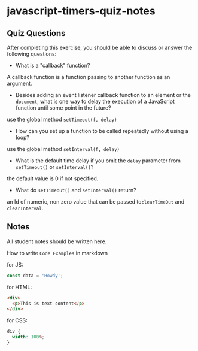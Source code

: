 # javascript-timers-quiz-notes

## Quiz Questions

After completing this exercise, you should be able to discuss or answer the following questions:

- What is a "callback" function?

A callback function is a function passing to another function as an argument.

- Besides adding an event listener callback function to an element or the `document`, what is one way to delay the execution of a JavaScript function until some point in the future?

use the global method `setTimeout(f, delay)`

- How can you set up a function to be called repeatedly without using a loop?

use the global method `setInterval(f, delay)`

- What is the default time delay if you omit the `delay` parameter from `setTimeout()` or `setInterval()`?

the default value is 0 if not specified.

- What do `setTimeout()` and `setInterval()` return?

an Id of numeric, non zero value that can be passed to`clearTimeOut` and `clearInterval`.

## Notes

All student notes should be written here.

How to write `Code Examples` in markdown

for JS:

```javascript
const data = 'Howdy';
```

for HTML:

```html
<div>
  <p>This is text content</p>
</div>
```

for CSS:

```css
div {
  width: 100%;
}
```
